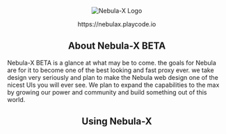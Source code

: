 <p align="center">
  <img src="https://github.com/Nebula-X-Development/Nebula-X-BETA/blob/main/big%20logo.png" alt="Nebula-X Logo">
<p align="center"> https://nebulax.playcode.io

<h2 align="center">About Nebula-X BETA</h2>

</p>

  Nebula-X BETA is a glance at what may be to come. the goals for Nebula are for it to become one of the best looking and fast proxy ever. we take design very seriously and plan to make the Nebula web design one of the nicest UIs you will ever see. We plan to expand the capabilities to the max by growing our power and community and build something out of this world.

<h2 align="center">Using Nebula-X</h2>




